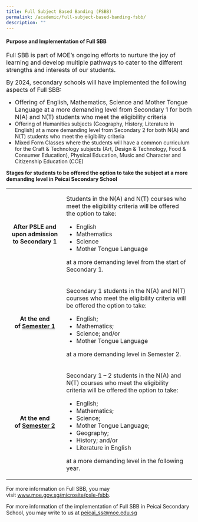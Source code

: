 ```yaml
---
title: Full Subject Based Banding (FSBB)
permalink: /academic/full-subject-based-banding-fsbb/
description: ""
---
```


<h4><strong>Purpose and Implementation of Full SBB</strong></h4>
<p><font size="3">Full SBB is part of MOE&rsquo;s ongoing efforts to nurture the joy of learning and develop multiple pathways to cater to the different strengths and interests of our students.</font></p>
<p><font size="3">By 2024, secondary schools will have implemented the following aspects of Full SBB:</font></p>
<ul>
<li><font size="3">Offering of English, Mathematics, Science and Mother Tongue Language at a more demanding level from Secondary 1 for both N(A) and N(T) students who meet the eligibility criteria</font></li>
<li>Offering of Humanities subjects (Geography, History, Literature in English) at a more demanding level from Secondary 2 for both N(A) and N(T) students who meet the eligibility criteria</li>
<li>Mixed Form Classes where the students will have a common curriculum for the Craft &amp; Technology subjects (Art, Design &amp; Technology, Food &amp; Consumer Education), Physical Education, Music and Character and Citizenship Education (CCE)</li>
</ul>
<p><strong>Stages for students to be offered the option to take the subject at a more demanding level in Peicai Secondary School</strong></p>
<table>
<tbody>
<tr>
<td width="180">
<p style="text-align: center;"><strong>After PSLE and upon admission to Secondary 1</strong></p>
</td>
<td width="522">
<p>Students in the N(A) and N(T) courses who meet the eligibility criteria will be offered the option to take:</p>
<ul>
<li>English</li>
<li>Mathematics</li>
<li>Science</li>
<li>Mother Tongue Language</li>
</ul>
<p>at a more demanding level from the start of Secondary 1.</p>
</td>
</tr>
<tr>
<td width="180">
<p style="text-align: center;"><strong>At the end of&nbsp;<u>Semester 1</u></strong></p>
</td>
<td width="522">
<p>Secondary 1 students in the N(A) and N(T) courses who meet the eligibility criteria will be offered the option to take:</p>
<ul>
<li>English;</li>
<li>Mathematics;</li>
<li>Science; and/or</li>
<li>Mother Tongue Language</li>
</ul>
<p>at a more demanding level in Semester 2.</p>
</td>
</tr>
<tr>
<td width="180">
<p style="text-align: center;"><strong>At the end of&nbsp;<u>Semester 2</u></strong></p>
</td>
<td width="522">
<p>Secondary 1 &ndash; 2 students in the N(A) and N(T) courses who meet the eligibility criteria will be offered the option to take:</p>
<ul>
<li>English;</li>
<li>Mathematics;</li>
<li>Science;</li>
<li>Mother Tongue Language;</li>
<li>Geography;</li>
<li>History; and/or</li>
<li>Literature in English</li>
</ul>
<p>at a more demanding level in the following year.</p>
</td>
</tr>
</tbody>
</table>
<p>For more information on Full SBB, you may visit&nbsp;<a href="http://www.moe.gov.sg/microsite/psle-fsbb">www.moe.gov.sg/microsite/psle-fsbb</a>.</p>
<p>For more information of the implementation of Full SBB in Peicai Secondary School, you may write to us at&nbsp;<a href="mailto:peicai_ss@moe.edu.sg">peicai_ss@moe.edu.sg</a></p>
